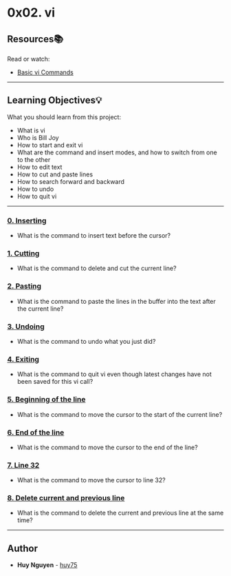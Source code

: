 # 0x02. vi

## Resources:books:
Read or watch:
* [Basic vi Commands](https://intranet.hbtn.io/rltoken/TvhnXN1GAP7Et5OSuceGqw)

---
## Learning Objectives:bulb:
What you should learn from this project:

* What is vi
* Who is Bill Joy
* How to start and exit vi
* What are the command and insert modes, and how to switch from one to the other
* How to edit text
* How to cut and paste lines
* How to search forward and backward
* How to undo
* How to quit vi

---

### [0. Inserting](./0-inserting)
* What is the command to insert text before the cursor?


### [1. Cutting](./1-cutting)
* What is the command to delete and cut the current line?


### [2. Pasting](./2-pasting)
* What is the command to paste the lines in the buffer into the text after the current line?


### [3. Undoing](./3-undoing)
* What is the command to undo what you just did?


### [4. Exiting](./4-exiting)
* What is the command to quit vi even though latest changes have not been saved for this vi call?


### [5. Beginning of the line](./5-beginning_line)
* What is the command to move the cursor to the start of the current line?


### [6. End of the line](./6-end_line)
* What is the command to move the cursor to the end of the line?


### [7. Line 32](./100-move_to_line)
* What is the command to move the cursor to line 32?


### [8. Delete current and previous line](./101-delete_line)
* What is the command to delete the current and previous line at the same time?

---

## Author
* **Huy Nguyen** - [huy75](https://github.com/huy75)